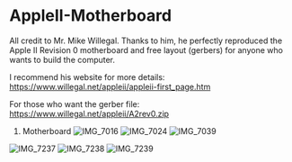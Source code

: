 # AppleII-Motherboard

All credit to Mr. Mike Willegal.
Thanks to him, he perfectly reproduced the Apple II Revision 0 motherboard and free layout (gerbers) for anyone who wants to build the computer.

I recommend his website for more details:
https://www.willegal.net/appleii/appleii-first_page.htm

For those who want the gerber file:
https://www.willegal.net/appleii/A2rev0.zip

1) Motherboard
   ![IMG_7016](https://github.com/user-attachments/assets/6093daeb-b023-4057-973e-2830b3a8ea51)
 ![IMG_7024](https://github.com/user-attachments/assets/13618640-62cf-491f-b992-87c5fe13aedf)
 ![IMG_7039](https://github.com/user-attachments/assets/039e4d35-8234-496d-a73d-eaa042a741c1)

![IMG_7237](https://github.com/user-attachments/assets/f48abb5c-c60d-4178-b25c-66e804979217)
![IMG_7238](https://github.com/user-attachments/assets/3b155c46-489e-4e67-bb0e-942e7894e2b9)
![IMG_7239](https://github.com/user-attachments/assets/d1ddebf5-f034-47c4-b541-f710ad20fcf1)
